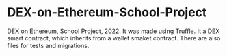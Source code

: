 # DEX-on-Ethereum-School-Project
DEX on Ethereum, School Project, 2022. It was made using Truffle. It a DEX smart contract, which inherits from a wallet smaket contract. There are also files for tests and migrations.
